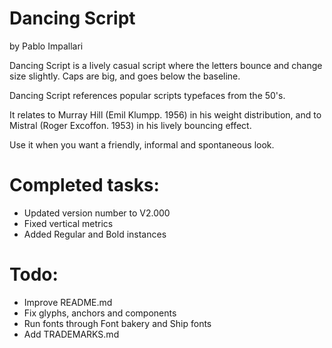 # Dancing Script
by Pablo Impallari

Dancing Script is a lively casual script where the letters bounce and change size slightly. Caps are big, and goes below the baseline.

Dancing Script references popular scripts typefaces from the 50's.

It relates to Murray Hill (Emil Klumpp. 1956) in his weight distribution, and to Mistral (Roger Excoffon. 1953) in his lively bouncing effect.

Use it when you want a friendly, informal and spontaneous look.

# Completed tasks:
- Updated version number to V2.000
- Fixed vertical metrics
- Added Regular and Bold instances

# Todo:
- Improve README.md
- Fix glyphs, anchors and components
- Run fonts through Font bakery and Ship fonts
- Add TRADEMARKS.md
